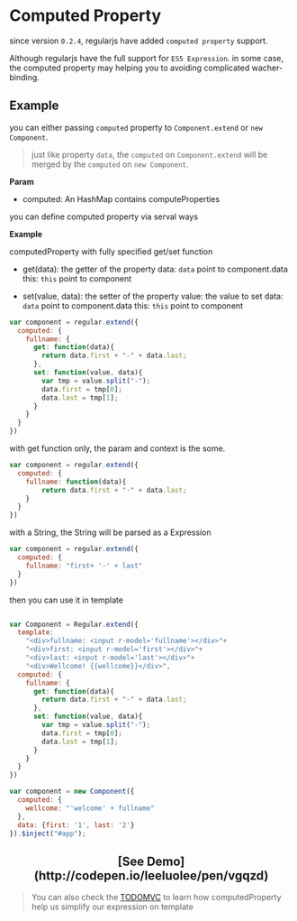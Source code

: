 # Computed Property

since version `0.2.4`, regularjs have added `computed property` support.



Although regularjs have the full support for `ES5 Expression`. in some case, the computed property may helping you to avoiding complicated wacher-binding.


## Example

you can either passing `computed` property to `Component.extend` or `new Component`. 

> just like property `data`, the `computed` on `Component.extend` will be merged by the `computed` on `new Component`. 


__Param__
  - computed: An HashMap contains computeProperties

you can define computed property via serval ways

__Example__

computedProperty with fully specified get/set function

- get(data): the getter of the property
  data: `data` point to component.data
  this: `this` point to component

- set(value, data):  the setter of the property
  value: the value to set
  data: `data` point to component.data
  this: `this` point to component


```javascript
var component = regular.extend({
  computed: {
    fullname: {
      get: function(data){
        return data.first + "-" + data.last;
      },
      set: function(value, data){
        var tmp = value.split("-");
        data.first = tmp[0];
        data.last = tmp[1];
      }
    }
  }
})
```

with get function only, the param and context is the some.

```javascript
var component = regular.extend({
  computed: {
    fullname: function(data){
        return data.first + "-" + data.last;
    }
  }
})

```


with a String, the String will be parsed as a Expression

```javascript
var component = regular.extend({
  computed: {
    fullname: "first+ '-' + last"
  }
})

```

then you can use it in template

```javascript

var Component = Regular.extend({
  template: 
    "<div>fullname: <input r-model='fullname'></div>"+
    "<div>first: <input r-model='first'></div>"+
    "<div>last: <input r-model='last'></div>"+
    "<div>Wellcome! {{wellcome}}</div>",
  computed: {
    fullname: {
      get: function(data){
        return data.first + "-" + data.last;
      },
      set: function(value, data){
        var tmp = value.split("-");
        data.first = tmp[0];
        data.last = tmp[1];
      }
    }
  }
})

var component = new Component({
  computed: {
    wellcome: "'welcome' + fullname"
  },
  data: {first: '1', last: '2'}
}).$inject("#app");

```

<h2 align="center">[See Demo](http://codepen.io/leeluolee/pen/vgqzd)</h2>


> You can also check the [TODOMVC](http://codepen.io/leeluolee/pen/eAmnB) to learn how computedProperty help us simplify our expression on template



